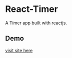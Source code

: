 # React-Timer
A Timer app built with reactjs.
## Demo
[visit site here](https://nedrakrifa.github.io/react-Timer/)
